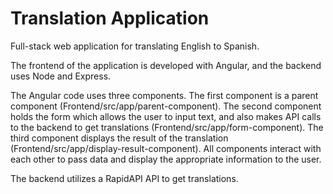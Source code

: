 # Translation Application
Full-stack web application for translating English to Spanish.

The frontend of the application is developed with Angular, and the backend uses Node and Express.

The Angular code uses three components. The first component is a parent component (Frontend/src/app/parent-component). The second component holds the form which allows the user to input text, and also makes API calls to the backend to get translations (Frontend/src/app/form-component). The third component displays the result of the translation (Frontend/src/app/display-result-component). All components interact with each other to pass data and display the appropriate information to the user.

The backend utilizes a RapidAPI API to get translations.
